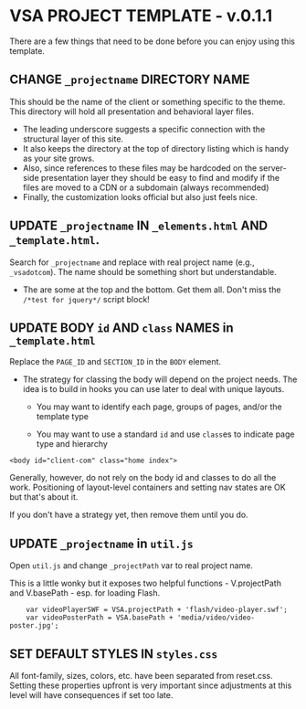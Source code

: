VSA PROJECT TEMPLATE - v.0.1.1
===

There are a few things that need to be done before you can enjoy using this template.

CHANGE `_projectname` DIRECTORY NAME
---

This should be the name of the client or something specific to the theme. This directory will hold all presentation and behavioral layer files. 

* The leading underscore suggests a specific connection with the structural layer of this site. 
* It also keeps the directory at the top of directory listing which is handy as your site grows. 
* Also, since references to these files may be hardcoded on the server-side presentation layer they should be easy to find and modify if the files are  moved to a CDN or a subdomain (always recommended)
* Finally, the customization looks official but also just feels nice.


UPDATE `_projectname` IN `_elements.html` AND `_template.html`.
---

Search for `_projectname` and replace with real project name (e.g., `_vsadotcom`). The name should be something short but understandable.

* The are some at the top and the bottom. Get them all. Don't miss the `/*test for jquery*/` script block!

UPDATE BODY `id` AND `class` NAMES in `_template.html`
---

Replace the `PAGE_ID` and `SECTION_ID` in the `BODY` element.

* The strategy for classing the body will depend on the project needs. The idea is to build in hooks you can use later to deal with unique layouts.

  * You may want to identify each page, groups of pages, and/or the template type
		<body id="our-leadership" class="company article">
		
  * You may want to use a standard `id` and use `class`es to indicate page type and hierarchy
````
<body id="client-com" class="home index">
````
		
Generally, however, do not rely on the body id and classes to do all the work. Positioning of layout-level containers and setting nav states are OK but that's about it.

If you don't have a strategy yet, then remove them until you do.

UPDATE `_projectname` in `util.js`
---

Open `util.js` and change `_projectPath` var to real project name.

This is a little wonky but it exposes two helpful functions - V.projectPath and V.basePath - esp. for loading Flash.


````
	var videoPlayerSWF = VSA.projectPath + 'flash/video-player.swf';
	var videoPosterPath = VSA.basePath + 'media/video/video-poster.jpg';
````
	
SET DEFAULT STYLES IN `styles.css`
---

All font-family, sizes, colors, etc. have been separated from reset.css. Setting these properties upfront is very important since adjustments at this level will have consequences if set too late.
